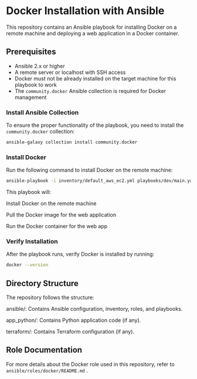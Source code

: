# Docker Installation with Ansible

This repository contains an Ansible playbook for installing Docker on a remote machine and deploying a web application in a Docker container.


## Prerequisites
- Ansible 2.x or higher
- A remote server or localhost with SSH access
- Docker must not be already installed on the target machine for this playbook to work
- The `community.docker` Ansible collection is required for Docker management

### Install Ansible Collection
To ensure the proper functionality of the playbook, you need to install the `community.docker` collection:

```bash
ansible-galaxy collection install community.docker
```

### Install Docker
Run the following command to install Docker on the remote machine:

``` bash
ansible-playbook -i inventory/default_aws_ec2.yml playbooks/dev/main.yaml --ask-become-pass
```

This playbook will:

Install Docker on the remote machine

Pull the Docker image for the web application

Run the Docker container for the web app

### Verify Installation
After the playbook runs, verify Docker is installed by running:

``` bash
docker --version
```

## Directory Structure
The repository follows the structure:

ansible/: Contains Ansible configuration, inventory, roles, and playbooks.

app_python/: Contains Python application code (if any).

terraform/: Contains Terraform configuration (if any).

## Role Documentation
For more details about the Docker role used in this repository, refer to `ansible/roles/docker/README.md` .
